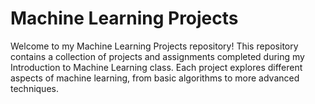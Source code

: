 # Machine Learning Projects

Welcome to my Machine Learning Projects repository! This repository contains a collection of projects and assignments completed during my Introduction to Machine Learning class. Each project explores different aspects of machine learning, from basic algorithms to more advanced techniques.
